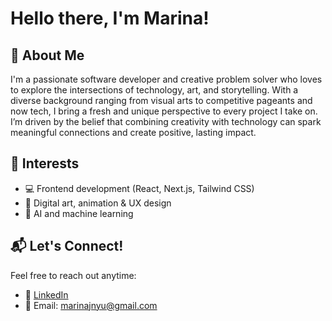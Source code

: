 # Hello there, I'm Marina!



## 🌟 About Me

I'm a passionate software developer and creative problem solver who loves to explore the intersections of technology, art, and storytelling.
With a diverse background ranging from visual arts to competitive pageants and now tech, I bring a fresh and unique perspective to every project I take on.
I’m driven by the belief that combining creativity with technology can spark meaningful connections and create positive, lasting impact.



## 🎯 Interests

- 💻 Frontend development (React, Next.js, Tailwind CSS)  
- 🎨 Digital art, animation & UX design
- 🤖 AI and machine learning



## 📬 Let's Connect!

Feel free to reach out anytime:  

- 💼 [LinkedIn](https://www.linkedin.com/in/marinajnyu)  
- 📧 Email: marinajnyu@gmail.com 

